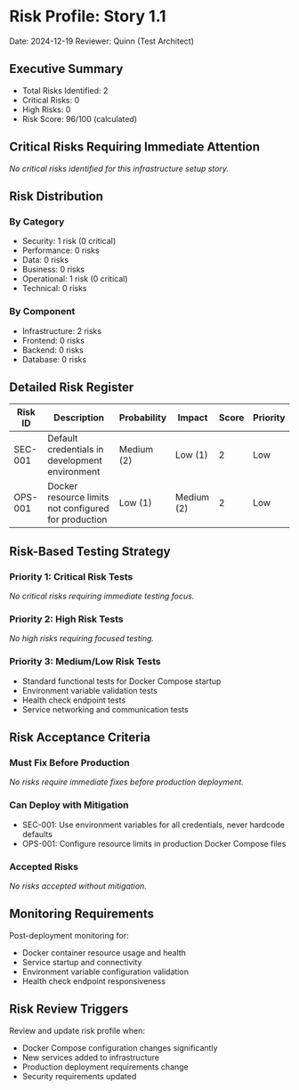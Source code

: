 # Risk Profile: Story 1.1

Date: 2024-12-19
Reviewer: Quinn (Test Architect)

## Executive Summary

- Total Risks Identified: 2
- Critical Risks: 0
- High Risks: 0
- Risk Score: 96/100 (calculated)

## Critical Risks Requiring Immediate Attention

*No critical risks identified for this infrastructure setup story.*

## Risk Distribution

### By Category

- Security: 1 risk (0 critical)
- Performance: 0 risks
- Data: 0 risks
- Business: 0 risks
- Operational: 1 risk (0 critical)
- Technical: 0 risks

### By Component

- Infrastructure: 2 risks
- Frontend: 0 risks
- Backend: 0 risks
- Database: 0 risks

## Detailed Risk Register

| Risk ID | Description | Probability | Impact | Score | Priority |
|---------|-------------|-------------|---------|-------|----------|
| SEC-001 | Default credentials in development environment | Medium (2) | Low (1) | 2 | Low |
| OPS-001 | Docker resource limits not configured for production | Low (1) | Medium (2) | 2 | Low |

## Risk-Based Testing Strategy

### Priority 1: Critical Risk Tests

*No critical risks requiring immediate testing focus.*

### Priority 2: High Risk Tests

*No high risks requiring focused testing.*

### Priority 3: Medium/Low Risk Tests

- Standard functional tests for Docker Compose startup
- Environment variable validation tests
- Health check endpoint tests
- Service networking and communication tests

## Risk Acceptance Criteria

### Must Fix Before Production

*No risks require immediate fixes before production deployment.*

### Can Deploy with Mitigation

- SEC-001: Use environment variables for all credentials, never hardcode defaults
- OPS-001: Configure resource limits in production Docker Compose files

### Accepted Risks

*No risks accepted without mitigation.*

## Monitoring Requirements

Post-deployment monitoring for:

- Docker container resource usage and health
- Service startup and connectivity
- Environment variable configuration validation
- Health check endpoint responsiveness

## Risk Review Triggers

Review and update risk profile when:

- Docker Compose configuration changes significantly
- New services added to infrastructure
- Production deployment requirements change
- Security requirements updated
